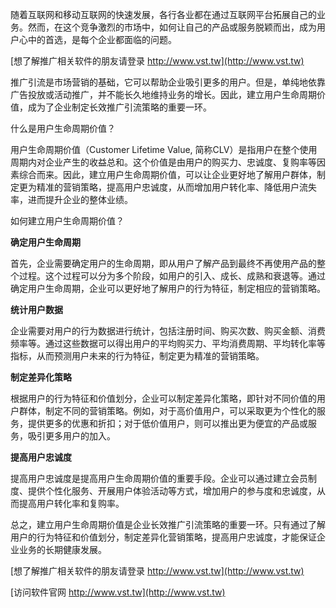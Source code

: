 随着互联网和移动互联网的快速发展，各行各业都在通过互联网平台拓展自己的业务。然而，在这个竞争激烈的市场中，如何让自己的产品或服务脱颖而出，成为用户心中的首选，是每个企业都面临的问题。

[想了解推广相关软件的朋友请登录 http://www.vst.tw](http://www.vst.tw)

推广引流是市场营销的基础，它可以帮助企业吸引更多的用户。但是，单纯地依靠广告投放或活动推广，并不能长久地维持业务的增长。因此，建立用户生命周期价值，成为了企业制定长效推广引流策略的重要一环。

什么是用户生命周期价值？

用户生命周期价值（Customer Lifetime Value, 简称CLV）是指用户在整个使用周期内对企业产生的收益总和。这个价值是由用户的购买力、忠诚度、复购率等因素综合而来。因此，建立用户生命周期价值，可以让企业更好地了解用户群体，制定更为精准的营销策略，提高用户忠诚度，从而增加用户转化率、降低用户流失率，进而提升企业的整体业绩。

如何建立用户生命周期价值？

**确定用户生命周期**

首先，企业需要确定用户的生命周期，即从用户了解产品到最终不再使用产品的整个过程。这个过程可以分为多个阶段，如用户的引入、成长、成熟和衰退等。通过确定用户生命周期，企业可以更好地了解用户的行为特征，制定相应的营销策略。

**统计用户数据**

企业需要对用户的行为数据进行统计，包括注册时间、购买次数、购买金额、消费频率等。通过这些数据可以得出用户的平均购买力、平均消费周期、平均转化率等指标，从而预测用户未来的行为特征，制定更为精准的营销策略。

**制定差异化策略**

根据用户的行为特征和价值划分，企业可以制定差异化策略，即针对不同价值的用户群体，制定不同的营销策略。例如，对于高价值用户，可以采取更为个性化的服务，提供更多的优惠和折扣；对于低价值用户，则可以推出更为便宜的产品或服务，吸引更多用户的加入。

**提高用户忠诚度**

提高用户忠诚度是提高用户生命周期价值的重要手段。企业可以通过建立会员制度、提供个性化服务、开展用户体验活动等方式，增加用户的参与度和忠诚度，从而提高用户转化率和复购率。

总之，建立用户生命周期价值是企业长效推广引流策略的重要一环。只有通过了解用户的行为特征和价值划分，制定差异化营销策略，提高用户忠诚度，才能保证企业业务的长期健康发展。

[想了解推广相关软件的朋友请登录 http://www.vst.tw](http://www.vst.tw)


[访问软件官网 http://www.vst.tw](http://www.vst.tw)
